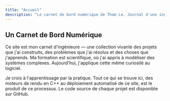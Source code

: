 ```yaml
---
title: "Accueil"
description: "Le carnet de bord numérique de Tham Le. Journal d'une ingénieure qui construit, analyse et comprend des systèmes."
---
```


## Un Carnet de Bord Numérique

Ce site est mon carnet d'ingénieure — une collection vivante des projets que j'ai construits, des problèmes que j'ai résolus et des choses que j'apprends. Ma formation est scientifique, où j'ai appris à modéliser des systèmes complexes. Aujourd'hui, j'applique cette même curiosité au logiciel.

Je crois à l'apprentissage par la pratique. Tout ce qui se trouve ici, des moteurs de rendu en C++ au déploiement automatisé de ce site, est le produit de ce processus. Le code source de chaque projet est disponible sur GitHub. 